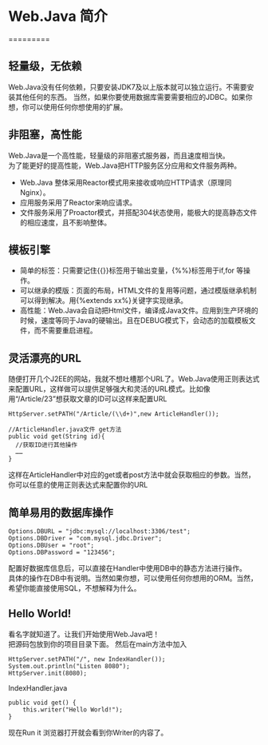 # Web.Java 简介
=========

轻量级，无依赖
----

Web.Java没有任何依赖，只要安装JDK7及以上版本就可以独立运行。不需要安装其他任何的东西。
当然，如果你要使用数据库需要需要相应的JDBC。如果你想，你可以使用任何你想使用的扩展。

非阻塞，高性能
----

Web.Java是一个高性能，轻量级的非阻塞式服务器，而且速度相当快。  
为了能更好的提高性能，Web.Java把HTTP服务区分应用和文件服务两种。
  - Web.Java 整体采用Reactor模式用来接收或响应HTTP请求（原理同Nginx）。
  - 应用服务采用了Reactor来响应请求。
  - 文件服务采用了Proactor模式，并搭配304状态使用，能极大的提高静态文件的相应速度，且不影响整体。

模板引擎
----
 - 简单的标签：只需要记住{{}}标签用于输出变量，{%%}标签用于if,for 等操作。
 - 可以继承的模版：页面的布局，HTML文件的复用等问题，通过模版继承机制可以得到解决。用{%extends xx%}关键字实现继承。  
 - 高性能：Web.Java会自动把Html文件，编译成Java文件。应用到生产环境的时候，速度等同于Java的硬输出。且在DEBUG模式下，会动态的加载模板文件，而不需要重启进程。



灵活漂亮的URL
----
随便打开几个J2EE的网站，我就不想吐槽那个URL了。Web.Java使用正则表达式来配置URL，这样做可以提供足够强大和灵活的URL模式。比如像用“/Article/23”想获取文章的ID可以这样来配置URL  
```
HttpServer.setPATH("/Article/(\\d+)",new ArticleHandler());  

//ArticleHandler.java文件 get方法 
public void get(String id){  
  //获取ID进行其他操作
  ……  
}  
```  
这样在ArticleHandler中对应的get或者post方法中就会获取相应的参数。当然，你可以任意的使用正则表达式来配置你的URL  

简单易用的数据库操作
----
```
Options.DBURL = "jdbc:mysql://localhost:3306/test";
Options.DBDriver = "com.mysql.jdbc.Driver";
Options.DBUser = "root";
Options.DBPassword = "123456";
```
配置好数据库信息后，可以直接在Handler中使用DB中的静态方法进行操作。  
具体的操作在DB中有说明。当然如果你想，可以使用任何你想用的ORM。当然，希望你能直接使用SQL，不想解释为什么。

Hello World!
----
看名字就知道了。让我们开始使用Web.Java吧！  
把源码包放到你的项目目录下面。
然后在main方法中加入
```
HttpServer.setPATH("/", new IndexHandler());
System.out.println("Listen 8080");
HttpServer.init(8080);
```
IndexHandler.java
```
public void get() {
    this.writer("Hello World!");
}
```
现在Run it 浏览器打开就会看到你Writer的内容了。  
